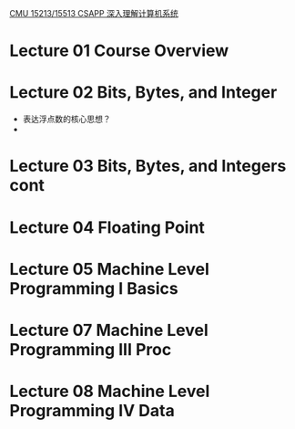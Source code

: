 [CMU 15213/15513 CSAPP 深入理解计算机系统](https://www.youtube.com/watch?v=ScMxnXq6fbI&list=PLcQU3vbfgCc9sVAiHf5761UUApjZ3ZD3x&index=1)

# Lecture 01 Course Overview 



# Lecture 02 Bits, Bytes, and Integer

* 表达浮点数的核心思想？
* 

# Lecture 03 Bits, Bytes, and Integers cont



# Lecture 04 Floating Point 



# Lecture 05 Machine Level Programming I Basics



# Lecture 07 Machine Level Programming III Proc



# Lecture 08 Machine Level Programming IV Data
